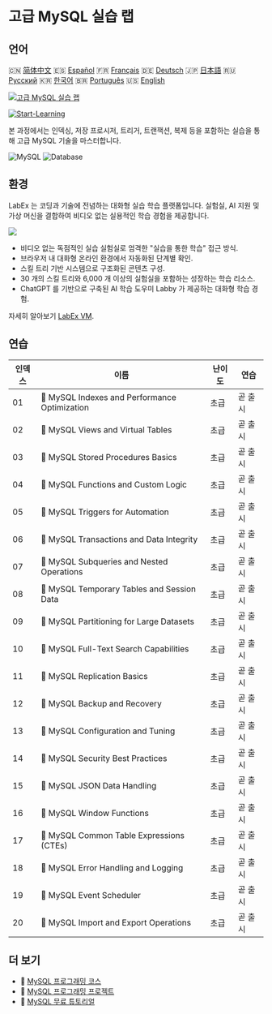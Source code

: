 # 고급 MySQL 실습 랩

## 언어

🇨🇳 [简体中文](README_zh.md) 🇪🇸 [Español](README_es.md) 🇫🇷 [Français](README_fr.md) 🇩🇪 [Deutsch](README_de.md) 🇯🇵 [日本語](README_ja.md) 🇷🇺 [Русский](README_ru.md) 🇰🇷 [한국어](README_ko.md) 🇧🇷 [Português](README_pt.md) 🇺🇸 [English](README.md) 

[![고급 MySQL 실습 랩](https://cover-creator.labex.io/advanced-mysql-practical-labs.png?lang=ko)](https://labex.io/ko/courses/advanced-mysql-practical-labs)

[![Start-Learning](https://img.shields.io/badge/Start-Learning-whitesmoke?style=for-the-badge)](https://labex.io/ko/courses/advanced-mysql-practical-labs)

본 과정에서는 인덱싱, 저장 프로시저, 트리거, 트랜잭션, 복제 등을 포함하는 실습을 통해 고급 MySQL 기술을 마스터합니다.

![MySQL](https://img.shields.io/badge/MySQL-whitesmoke?style=for-the-badge&logo=mysql)
![Database](https://img.shields.io/badge/Database-whitesmoke?style=for-the-badge&logo=database)


## 환경

LabEx 는 코딩과 기술에 전념하는 대화형 실습 학습 플랫폼입니다. 실험실, AI 지원 및 가상 머신을 결합하여 비디오 없는 실용적인 학습 경험을 제공합니다.

![](https://tutorial-screenshot.getvm.io/images/vm-1725247253.png)

- 비디오 없는 독점적인 실습 실험실로 엄격한 "실습을 통한 학습" 접근 방식.
- 브라우저 내 대화형 온라인 환경에서 자동화된 단계별 확인.
- 스킬 트리 기반 시스템으로 구조화된 콘텐츠 구성.
- 30 개의 스킬 트리와 6,000 개 이상의 실험실을 포함하는 성장하는 학습 리소스.
- ChatGPT 를 기반으로 구축된 AI 학습 도우미 Labby 가 제공하는 대화형 학습 경험.

자세히 알아보기 [LabEx VM](https://support.labex.io/using-labex/virtual-machine).

## 연습

|   인덱스 | 이름                                          | 난이도   | 연습    |
|----------|-----------------------------------------------|----------|---------|
|       01 | 📖 MySQL Indexes and Performance Optimization | 초급     | 곧 출시 |
|       02 | 📖 MySQL Views and Virtual Tables             | 초급     | 곧 출시 |
|       03 | 📖 MySQL Stored Procedures Basics             | 초급     | 곧 출시 |
|       04 | 📖 MySQL Functions and Custom Logic           | 초급     | 곧 출시 |
|       05 | 📖 MySQL Triggers for Automation              | 초급     | 곧 출시 |
|       06 | 📖 MySQL Transactions and Data Integrity      | 초급     | 곧 출시 |
|       07 | 📖 MySQL Subqueries and Nested Operations     | 초급     | 곧 출시 |
|       08 | 📖 MySQL Temporary Tables and Session Data    | 초급     | 곧 출시 |
|       09 | 📖 MySQL Partitioning for Large Datasets      | 초급     | 곧 출시 |
|       10 | 📖 MySQL Full-Text Search Capabilities        | 초급     | 곧 출시 |
|       11 | 📖 MySQL Replication Basics                   | 초급     | 곧 출시 |
|       12 | 📖 MySQL Backup and Recovery                  | 초급     | 곧 출시 |
|       13 | 📖 MySQL Configuration and Tuning             | 초급     | 곧 출시 |
|       14 | 📖 MySQL Security Best Practices              | 초급     | 곧 출시 |
|       15 | 📖 MySQL JSON Data Handling                   | 초급     | 곧 출시 |
|       16 | 📖 MySQL Window Functions                     | 초급     | 곧 출시 |
|       17 | 📖 MySQL Common Table Expressions (CTEs)      | 초급     | 곧 출시 |
|       18 | 📖 MySQL Error Handling and Logging           | 초급     | 곧 출시 |
|       19 | 📖 MySQL Event Scheduler                      | 초급     | 곧 출시 |
|       20 | 📖 MySQL Import and Export Operations         | 초급     | 곧 출시 |

## 더 보기

- 🔗 [MySQL 프로그래밍 코스](https://github.com/labex-labs/awesome-programming-courses)
- 🔗 [MySQL 프로그래밍 프로젝트](https://github.com/labex-labs/awesome-programming-projects)
- 🔗 [MySQL 무료 튜토리얼](https://github.com/labex-labs/mysql-free-tutorials)

